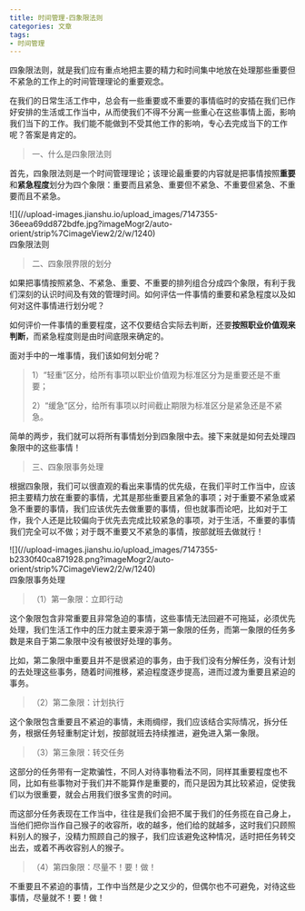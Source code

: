 ```yaml
---
title: 时间管理-四象限法则
categories: 文章
tags: 
- 时间管理
---
```


四象限法则，就是我们应有重点地把主要的精力和时间集中地放在处理那些重要但不紧急的工作上的时间管理理论的重要观念。

在我们的日常生活工作中，总会有一些重要或不重要的事情临时的安插在我们已作好安排的生活或工作当中，从而使我们不得不分离一些重心在这些事情上面，影响我们当下的工作。我们能不能做到不受其他工作的影响，专心去完成当下的工作呢？答案是肯定的。

<!--more-->

> 一、什么是四象限法则

首先，四象限法则是一个时间管理理论；该理论最重要的内容就是把事情按照**重要**和**紧急程度**划分为四个象限：重要而且紧急、重要但不紧急、不重要但紧急、不重要而且不紧急。

<div class="image-package">![](//upload-images.jianshu.io/upload_images/7147355-36eea69dd872bdfe.jpg?imageMogr2/auto-orient/strip%7CimageView2/2/w/1240)

<div class="image-caption">四象限法则</div>

</div>

> 二、四象限界限的划分

如果把事情按照紧急、不紧急、重要、不重要的排列组合分成四个象限，有利于我们深刻的认识时间及有效的管理时间。如何评估一件事情的重要和紧急程度以及如何对这件事情进行划分呢？

如何评价一件事情的重要程度，这不仅要结合实际去判断，还要**按照职业价值观来判断**，而紧急程度则是由时间底限来确定的。

面对手中的一堆事情，我们该如何划分呢？

> 1）“轻重”区分，给所有事项以职业价值观为标准区分为是重要还是不重要；
> 
> 2）“缓急”区分，给所有事项以时间截止期限为标准区分是紧急还是不紧急。

简单的两步，我们就可以将所有事情划分到四象限中去。接下来就是如何去处理四象限中的这些事情！

> 三、四象限事务处理

根据四象限，我们可以很直观的看出来事情的优先级，在我们平时工作当中，应该把主要精力放在重要的事情，尤其是那些重要且紧急的事项；对于重要不紧急或紧急不重要的事情，我们应该优先去做重要的事情，但也就事而论吧，比如对于工作，我个人还是比较偏向于优先去完成比较紧急的事项，对于生活，不重要的事情我们完全可以不做；对于既不重要又不紧急的事情，按部就班去做就行！

<div class="image-package">![](//upload-images.jianshu.io/upload_images/7147355-b2330f40ca871928.png?imageMogr2/auto-orient/strip%7CimageView2/2/w/1240)

<div class="image-caption">四象限事务处理</div>

</div>

> （1）第一象限：立即行动

这个象限包含非常重要且非常急迫的事情，这些事情无法回避不可拖延，必须优先处理，我们生活工作中的压力就主要来源于第一象限的任务，而第一象限的任务多数是来自于第二象限中没有被很好处理的事务。

比如，第二象限中重要且并不是很紧迫的事务，由于我们没有分解任务，没有计划的去处理这些事务，随着时间推移，紧迫程度逐步提高，进而过渡为重要且紧迫的事务。

> （2）第二象限：计划执行

这个象限包含重要且不紧迫的事情，未雨绸缪，我们应该结合实际情况，拆分任务，根据任务轻重制定计划，按部就班去持续推进，避免进入第一象限。

> （3）第三象限：转交任务

这部分的任务带有一定欺骗性，不同人对待事物看法不同，同样其重要程度也不同，比如有些事物对于我们并不能算作是重要的，而只是因为其比较紧迫，促使我们以为很重要，就会占用我们很多宝贵的时间。

而这部分任务表现在工作当中，往往是我们会把不属于我们的任务揽在自己身上，当他们把你当作自己猴子的收容所，收的越多，他们给的就越多，这时我们只顾照料别人的猴子，没精力照顾自己的猴子，我们应该避免这种情况，适时把任务转交出去，或着不再收容别人的猴子。

> （4）第四象限：尽量不！要！做！

不重要且不紧迫的事情，工作中当然是少之又少的，但偶尔也不可避免，对待这些事情，尽量就不！要！做！